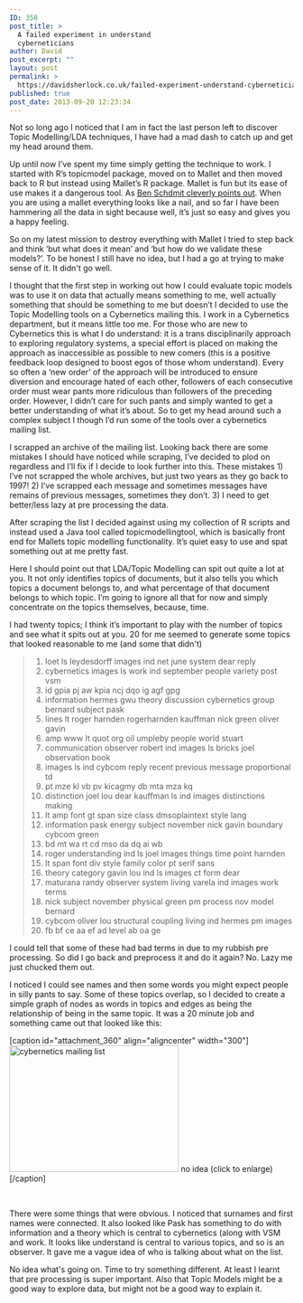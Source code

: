 ```yaml
---
ID: 358
post_title: >
  A failed experiment in understand
  cyberneticians
author: David
post_excerpt: ""
layout: post
permalink: >
  https://davidsherlock.co.uk/failed-experiment-understand-cyberneticians/
published: true
post_date: 2013-09-20 12:23:34
---
```

Not so long ago I noticed that I am in fact the last person left to discover Topic Modelling/LDA techniques, I have had a mad dash to catch up and get my head around them.

Up until now I’ve spent my time simply getting the technique to work. I started with R’s topicmodel package, moved on to Mallet and then moved back to R but instead using Mallet’s R package. Mallet is fun but its ease of use makes it a dangerous tool. As <a href="http://sappingattention.blogspot.co.uk/2012/11/when-you-have-mallet-everything-looks.html">Ben Schdmit cleverly points out</a>. When you are using a mallet everything looks like a nail, and so far I have been hammering all the data in sight because well, it’s just so easy and gives you a happy feeling.

So on my latest mission to destroy everything with Mallet I tried to step back and think ‘but what does it mean’ and ‘but how do we validate these models?’. To be honest I still have no idea, but I had a go at trying to make sense of it. It didn't go well.

I thought that the first step in working out how I could evaluate topic models was to use it on data that actually means something to me, well actually something that should be something to me but doesn’t I decided to use the Topic Modelling tools on a Cybernetics mailing this. I work in a Cybernetics department, but it means little too me. For those who are new to Cybernetics this is what I do understand: it is a trans disciplinarily approach to exploring regulatory systems, a special effort is placed on making the approach as inaccessible as possible to new comers (this is a positive feedback loop designed to boost egos of those whom understand). Every so often a ‘new order’ of the approach will be introduced to ensure diversion and encourage hated of each other, followers of each consecutive order must wear pants more ridiculous than followers of the preceding order. However, I didn’t care for such pants and simply wanted to get a better understanding of what it’s about. So to get my head around such a complex subject I though I’d run some of the tools over a cybernetics mailing list.

I scrapped an archive of the mailing list. Looking back there are some mistakes I should have noticed while scraping, I’ve decided to plod on regardless and I’ll fix if I decide to look further into this. These mistakes 1) I’ve not scrapped the whole archives, but just two years as they go back to 1997! 2) I’ve scrapped each message and sometimes messages have remains of previous messages, sometimes they don’t. 3) I need to get better/less lazy at pre processing the data.

After scraping the list I decided against using my collection of R scripts and instead used a Java tool called topicmodellingtool, which is basically front end for Mallets topic modelling functionality. It’s quiet easy to use and spat something out at me pretty fast.

Here I should point out that LDA/Topic Modelling can spit out quite a lot at you. It not only identifies topics of documents, but it also tells you which topics a document belongs to, and what percentage of that document belongs to which topic. I’m going to ignore all that for now and simply concentrate on the topics themselves, because, time.

I had twenty topics; I think it’s important to play with the number of topics and see what it spits out at you. 20 for me seemed to generate some topics that looked reasonable to me (and some that didn't)
<blockquote>
<ol>
	<li>loet ls leydesdorff images ind net june system dear reply</li>
	<li>cybernetics images ls work ind september people variety post vsm</li>
	<li>id gpia pj aw kpia ncj dqo ig agf gpg</li>
	<li>information hermes gwu theory discussion cybernetics group bernard subject pask</li>
	<li>lines lt roger harnden rogerharnden kauffman nick green oliver gavin</li>
	<li>amp www lt quot org oil umpleby people world stuart</li>
	<li>communication observer robert ind images ls bricks joel observation book</li>
	<li>images ls ind cybcom reply recent previous message proportional td</li>
	<li>pt mze kl vb pv kicagmy db mta mza kq</li>
	<li>distinction joel lou dear kauffman ls ind images distinctions making</li>
	<li>lt amp font gt span size class dmsoplaintext style lang</li>
	<li>information pask energy subject november nick gavin boundary cybcom green</li>
	<li>bd mt wa rt cd mso da dq ai wb</li>
	<li>roger understanding ind ls joel images things time point harnden</li>
	<li>lt span font div style family color pt serif sans</li>
	<li>theory category gavin lou ind ls images ct form dear</li>
	<li>maturana randy observer system living varela ind images work terms</li>
	<li>nick subject november physical green pm process nov model bernard</li>
	<li>cybcom oliver lou structural coupling living ind hermes pm images</li>
	<li>fb bf ce aa ef ad level ab oa ge</li>
</ol>
</blockquote>
I could tell that some of these had bad terms in due to my rubbish pre processing. So did I go back and preprocess it and do it again? No. Lazy me just chucked them out.

I noticed I could see names and then some words you might expect people in silly pants to say. Some of these topics overlap, so I decided to create a simple graph of nodes as words in topics and edges as being the relationship of being in the same topic. It was a 20 minute job and something came out that looked like this:

[caption id="attachment_360" align="aligncenter" width="300"]<a href="http://davidsherlock.co.uk/wp-content/uploads/2013/09/cybernetics-mailing-list.png"><img class="size-medium wp-image-360" alt="cybernetics mailing list" src="http://davidsherlock.co.uk/wp-content/uploads/2013/09/cybernetics-mailing-list-300x224.png" width="300" height="224" /></a> no idea (click to enlarge)[/caption]

&nbsp;

There were some things that were obvious. I noticed that surnames and first names were connected. It also looked like Pask has something to do with information and a theory which is central to cybernetics (along with VSM and work. It looks like understand is central to various topics, and so is an observer. It gave me a vague idea of who is talking about what on the list.

No idea what's going on. Time to try something different. At least I learnt that pre processing is super important. Also that Topic Models might be a good way to explore data, but might not be a good way to explain it.

&nbsp;